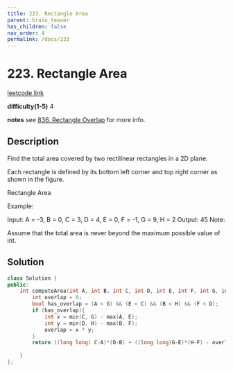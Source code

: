 ```yaml
---
title: 223. Rectangle Area
parent: brain_teaser
has_children: false
nav_order: 4
permalink: /docs/223
---
```

# 223. Rectangle Area

[leetcode link](https://leetcode.com/problems/rectangle-area/)

**difficulty(1-5)** 
4

**notes**
see [836. Rectangle Overlap](/docs/836) for more info.

## Description
Find the total area covered by two rectilinear rectangles in a 2D plane.

Each rectangle is defined by its bottom left corner and top right corner as shown in the figure.

Rectangle Area

Example:

Input: A = -3, B = 0, C = 3, D = 4, E = 0, F = -1, G = 9, H = 2
Output: 45
Note:

Assume that the total area is never beyond the maximum possible value of int.

## Solution

```c++
class Solution {
public:
    int computeArea(int A, int B, int C, int D, int E, int F, int G, int H) {
        int overlap = 0;
        bool has_overlap = (A < G) && (E < C) && (B < H) && (F < D);
        if (has_overlap){
            int x = min(C, G) - max(A, E);
            int y = min(D, H) - max(B, F);
            overlap = x * y;
        }
        return ((long long) C-A)*(D-B) + ((long long)G-E)*(H-F) - overlap;
        
    }
};
```

<!-- 
Blue label
{: .label .label-blue }

Stable
{: .label .label-green }

New release
{: .label .label-purple }

Coming soon
{: .label .label-yellow }

Deprecated
{: .label .label-red } -->
